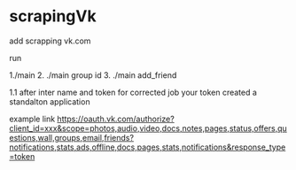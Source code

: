 # scrapingVk
add scrapping vk.com

run 

1./main 
2. ./main group id
3. ./main add_friend

1.1 after inter name and token
for corrected job your token created a standalton application 

example link 
https://oauth.vk.com/authorize?client_id=xxx&scope=photos,audio,video,docs,notes,pages,status,offers,questions,wall,groups,email,friends?notifications,stats,ads,offline,docs,pages,stats,notifications&response_type=token
